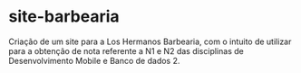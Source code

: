 # site-barbearia
Criação de um site para a Los Hermanos Barbearia, com o intuito de utilizar para a obtenção de nota referente a N1 e N2 das disciplinas de Desenvolvimento Mobile e Banco de dados 2.
